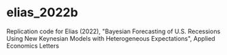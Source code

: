 # elias_2022b
Replication code for Elias (2022), "Bayesian Forecasting of U.S. Recessions Using New Keynesian Models with Heterogeneous Expectations", Applied Economics Letters
